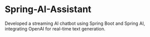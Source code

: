 # Spring-AI-Assistant
Developed a streaming AI chatbot using Spring Boot and Spring AI, integrating OpenAI for real-time text generation.
